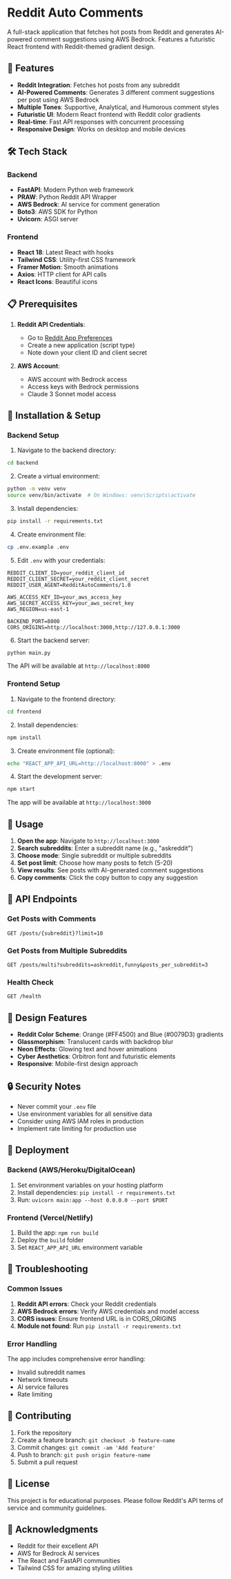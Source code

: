 # Reddit Auto Comments

A full-stack application that fetches hot posts from Reddit and generates AI-powered comment suggestions using AWS Bedrock. Features a futuristic React frontend with Reddit-themed gradient design.

## 🚀 Features

- **Reddit Integration**: Fetches hot posts from any subreddit
- **AI-Powered Comments**: Generates 3 different comment suggestions per post using AWS Bedrock
- **Multiple Tones**: Supportive, Analytical, and Humorous comment styles
- **Futuristic UI**: Modern React frontend with Reddit color gradients
- **Real-time**: Fast API responses with concurrent processing
- **Responsive Design**: Works on desktop and mobile devices

## 🛠 Tech Stack

### Backend
- **FastAPI**: Modern Python web framework
- **PRAW**: Python Reddit API Wrapper
- **AWS Bedrock**: AI service for comment generation
- **Boto3**: AWS SDK for Python
- **Uvicorn**: ASGI server

### Frontend
- **React 18**: Latest React with hooks
- **Tailwind CSS**: Utility-first CSS framework
- **Framer Motion**: Smooth animations
- **Axios**: HTTP client for API calls
- **React Icons**: Beautiful icons

## 📋 Prerequisites

1. **Reddit API Credentials**:
   - Go to [Reddit App Preferences](https://www.reddit.com/prefs/apps)
   - Create a new application (script type)
   - Note down your client ID and client secret

2. **AWS Account**:
   - AWS account with Bedrock access
   - Access keys with Bedrock permissions
   - Claude 3 Sonnet model access

## 🚀 Installation & Setup

### Backend Setup

1. Navigate to the backend directory:
```bash
cd backend
```

2. Create a virtual environment:
```bash
python -m venv venv
source venv/bin/activate  # On Windows: venv\Scripts\activate
```

3. Install dependencies:
```bash
pip install -r requirements.txt
```

4. Create environment file:
```bash
cp .env.example .env
```

5. Edit `.env` with your credentials:
```env
REDDIT_CLIENT_ID=your_reddit_client_id
REDDIT_CLIENT_SECRET=your_reddit_client_secret
REDDIT_USER_AGENT=RedditAutoComments/1.0

AWS_ACCESS_KEY_ID=your_aws_access_key
AWS_SECRET_ACCESS_KEY=your_aws_secret_key
AWS_REGION=us-east-1

BACKEND_PORT=8000
CORS_ORIGINS=http://localhost:3000,http://127.0.0.1:3000
```

6. Start the backend server:
```bash
python main.py
```

The API will be available at `http://localhost:8000`

### Frontend Setup

1. Navigate to the frontend directory:
```bash
cd frontend
```

2. Install dependencies:
```bash
npm install
```

3. Create environment file (optional):
```bash
echo "REACT_APP_API_URL=http://localhost:8000" > .env
```

4. Start the development server:
```bash
npm start
```

The app will be available at `http://localhost:3000`

## 🎯 Usage

1. **Open the app**: Navigate to `http://localhost:3000`
2. **Search subreddits**: Enter a subreddit name (e.g., "askreddit")
3. **Choose mode**: Single subreddit or multiple subreddits
4. **Set post limit**: Choose how many posts to fetch (5-20)
5. **View results**: See posts with AI-generated comment suggestions
6. **Copy comments**: Click the copy button to copy any suggestion

## 🔧 API Endpoints

### Get Posts with Comments
```http
GET /posts/{subreddit}?limit=10
```

### Get Posts from Multiple Subreddits
```http
GET /posts/multi?subreddits=askreddit,funny&posts_per_subreddit=3
```

### Health Check
```http
GET /health
```

## 🎨 Design Features

- **Reddit Color Scheme**: Orange (#FF4500) and Blue (#0079D3) gradients
- **Glassmorphism**: Translucent cards with backdrop blur
- **Neon Effects**: Glowing text and hover animations
- **Cyber Aesthetics**: Orbitron font and futuristic elements
- **Responsive**: Mobile-first design approach

## 🔒 Security Notes

- Never commit your `.env` file
- Use environment variables for all sensitive data
- Consider using AWS IAM roles in production
- Implement rate limiting for production use

## 🚀 Deployment

### Backend (AWS/Heroku/DigitalOcean)
1. Set environment variables on your hosting platform
2. Install dependencies: `pip install -r requirements.txt`
3. Run: `uvicorn main:app --host 0.0.0.0 --port $PORT`

### Frontend (Vercel/Netlify)
1. Build the app: `npm run build`
2. Deploy the `build` folder
3. Set `REACT_APP_API_URL` environment variable

## 🐛 Troubleshooting

### Common Issues

1. **Reddit API errors**: Check your Reddit credentials
2. **AWS Bedrock errors**: Verify AWS credentials and model access
3. **CORS issues**: Ensure frontend URL is in CORS_ORIGINS
4. **Module not found**: Run `pip install -r requirements.txt`

### Error Handling

The app includes comprehensive error handling:
- Invalid subreddit names
- Network timeouts
- AI service failures
- Rate limiting

## 📝 Contributing

1. Fork the repository
2. Create a feature branch: `git checkout -b feature-name`
3. Commit changes: `git commit -am 'Add feature'`
4. Push to branch: `git push origin feature-name`
5. Submit a pull request

## 📄 License

This project is for educational purposes. Please follow Reddit's API terms of service and community guidelines.

## 🙏 Acknowledgments

- Reddit for their excellent API
- AWS for Bedrock AI services
- The React and FastAPI communities
- Tailwind CSS for amazing styling utilities
